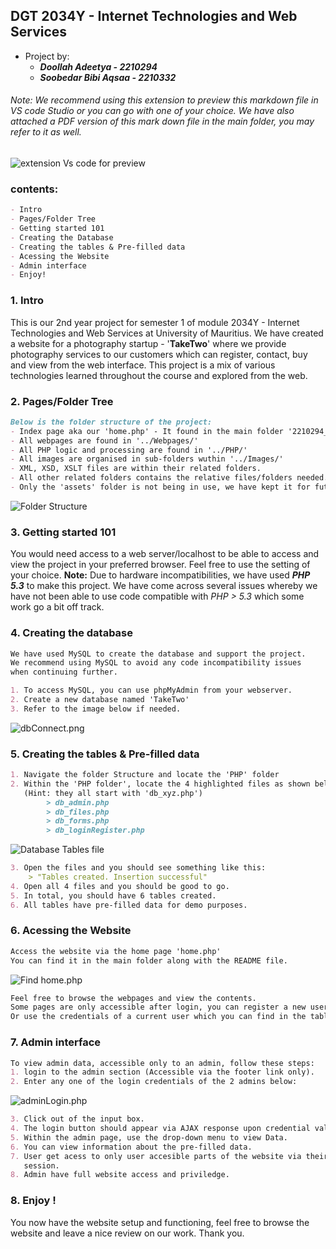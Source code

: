 ## DGT 2034Y - Internet Technologies and Web Services

- Project by:
    - ***Doollah Adeetya - 2210294***
    - ***Soobedar Bibi Aqsaa - 2210332***

###### *Note: We recommend using this extension to preview this markdown file in VS code Studio or you can go with one of your choice. We have also attached a PDF version of this mark down file in the main folder, you may refer to it as well.*
![extension Vs code for preview](./Images/ReadMe_File/extension.png)


### contents:
``` markdown
- Intro
- Pages/Folder Tree
- Getting started 101
- Creating the Database
- Creating the tables & Pre-filled data
- Acessing the Website
- Admin interface
- Enjoy! 
```

### 1. Intro
This is our 2nd year project for semester 1 of module 2034Y - Internet Technologies and Web Services at University of Mauritius. We have created a website for a photography startup - '**TakeTwo**' where we provide photography services to our customers which can register, contact, buy and view from the web interface. This project is a mix of various technologies learned throughout the course and explored from the web.

### 2. Pages/Folder Tree
``` markdown
Below is the folder structure of the project:
- Index page aka our 'home.php' - It found in the main folder '2210294_2210332'
- All webpages are found in '../Webpages/'
- All PHP logic and processing are found in '../PHP/'
- All images are organised in sub-folders wuthin '../Images/'
- XML, XSD, XSLT files are within their related folders.
- All other related folders contains the relative files/folders needed.
- Only the 'assets' folder is not being in use, we have kept it for future work.
```
![Folder Structure](./images/ReadMe_File/folders.png)


### 3. Getting started 101

You would need access to a web server/localhost to be able to access and view the project in your preferred browser. Feel free to use the setting of your choice.
**Note:** Due to hardware incompatibilities, we have used ***PHP 5.3***  to make this project. We have come across several issues whereby we have not been able to use code compatible with *PHP > 5.3* which some work go a bit off track.

### 4. Creating the database 
``` markdown
We have used MySQL to create the database and support the project.
We recommend using MySQL to avoid any code incompatibility issues 
when continuing further.

1. To access MySQL, you can use phpMyAdmin from your webserver.
2. Create a new database named 'TakeTwo'
3. Refer to the image below if needed.
```
![dbConnect.png](./Images/ReadMe_File/dbConnect.png)

### 5. Creating the tables & Pre-filled data
``` markdown
1. Navigate the folder Structure and locate the 'PHP' folder
2. Within the 'PHP folder', locate the 4 highlighted files as shown below:
   (Hint: they all start with 'db_xyz.php')
        > db_admin.php
        > db_files.php
        > db_forms.php
        > db_loginRegister.php
```
![Database Tables file](./Images/ReadMe_File/db_tables.png)
``` markdown
3. Open the files and you should see something like this:
    > "Tables created. Insertion successful"
4. Open all 4 files and you should be good to go.
5. In total, you should have 6 tables created.
6. All tables have pre-filled data for demo purposes.
```

### 6. Acessing the Website
``` markdown
Access the website via the home page 'home.php'
You can find it in the main folder along with the README file.
```
![Find home.php](./Images/ReadMe_File/folders.png)
``` markdown
Feel free to browse the webpages and view the contents. 
Some pages are only accessible after login, you can register a new user
Or use the credentials of a current user which you can find in the table 'client'.
```
### 7. Admin interface
``` markdown
To view admin data, accessible only to an admin, follow these steps:
1. login to the admin section (Accessible via the footer link only).
2. Enter any one of the login credentials of the 2 admins below:
```
![adminLogin.php](./Images/ReadMe_File/adminLogin.png)
``` markdown 
3. Click out of the input box.
4. The login button should appear via AJAX response upon credential validation.
5. Within the admin page, use the drop-down menu to view Data.
6. You can view information about the pre-filled data.
7. User get acess to only user accesible parts of the website via their login 
   session.
8. Admin have full website access and priviledge.
```
### 8. Enjoy !

You now have the website setup and functioning, feel free to browse the website and leave a nice review on our work.
Thank you.
